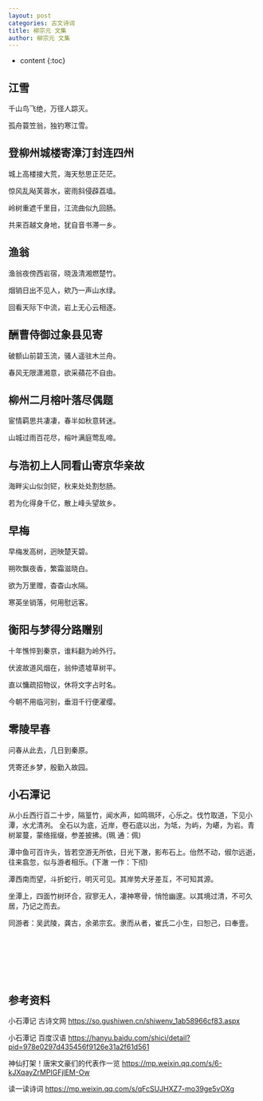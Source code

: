 ```yaml
---
layout: post
categories: 古文诗词
title: 柳宗元 文集
author: 柳宗元 文集
---
```

* content
{:toc}

## 江雪

千山鸟飞绝，万径人踪灭。

孤舟蓑笠翁，独钓寒江雪。

## 登柳州城楼寄漳汀封连四州

城上高楼接大荒，海天愁思正茫茫。

惊风乱飐芙蓉水，密雨斜侵薜荔墙。

岭树重遮千里目，江流曲似九回肠。

共来百越文身地，犹自音书滞一乡。

## 渔翁

渔翁夜傍西岩宿，晓汲清湘燃楚竹。

烟销日出不见人，欸乃一声山水绿。

回看天际下中流，岩上无心云相逐。

## 酬曹侍御过象县见寄

破额山前碧玉流，骚人遥驻木兰舟。

春风无限潇湘意，欲采蘋花不自由。 

## 柳州二月榕叶落尽偶题

宦情羁思共凄凄，春半如秋意转迷。

山城过雨百花尽，榕叶满庭莺乱啼。 

## 与浩初上人同看山寄京华亲故

海畔尖山似剑铓，秋来处处割愁肠。

若为化得身千亿，散上峰头望故乡。 

## 早梅

早梅发高树，迥映楚天碧。

朔吹飘夜香，繁霜滋晓白。

欲为万里赠，杳杳山水隔。

寒英坐销落，何用慰远客。 

## 衡阳与梦得分路赠别

十年憔悴到秦京，谁料翻为岭外行。

伏波故道风烟在，翁仲遗墟草树平。

直以慵疏招物议，休将文字占时名。

今朝不用临河别，垂泪千行便濯缨。 

## 零陵早春

问春从此去，几日到秦原。

凭寄还乡梦，殷勤入故园。 



## 小石潭记

从小丘西行百二十步，隔篁竹，闻水声，如鸣珮环，心乐之。伐竹取道，下见小潭，水尤清冽。
全石以为底，近岸，卷石底以出，为坻，为屿，为嵁，为岩。青树翠蔓，蒙络摇缀，参差披拂。(珮 通：佩)

潭中鱼可百许头，皆若空游无所依，日光下澈，影布石上。佁然不动，俶尔远逝，往来翕忽，似与游者相乐。(下澈 一作：下彻)

潭西南而望，斗折蛇行，明灭可见。其岸势犬牙差互，不可知其源。

坐潭上，四面竹树环合，寂寥无人，凄神寒骨，悄怆幽邃。以其境过清，不可久居，乃记之而去。

同游者：吴武陵，龚古，余弟宗玄。隶而从者，崔氏二小生，曰恕己，曰奉壹。










<br/><br/><br/><br/><br/>
## 参考资料

小石潭记 古诗文网 <https://so.gushiwen.cn/shiwenv_1ab58966cf83.aspx>

小石潭记 百度汉语 <https://hanyu.baidu.com/shici/detail?pid=978e0297d435456f9126e31a2f61d561>

神仙打架！唐宋文豪们的代表作一览 <https://mp.weixin.qq.com/s/6-kJXqayZrMPlGFjlEM-Ow>

读一读诗词 <https://mp.weixin.qq.com/s/qFcSUJHXZ7-mo39ge5vOXg>